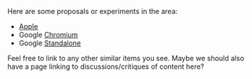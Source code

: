 Here are some proposals or experiments in the area:

- [Apple](https://github.com/gpuweb/proposals/tree/master/WebGPU-Apple)
- Google [Chromium](https://github.com/gpuweb/nxt-chromium)
- Google [Standalone](https://github.com/gpuweb/nxt-standalone)

Feel free to link to any other similar items you see. Maybe we should also have a page linking to discussions/critiques of content here?